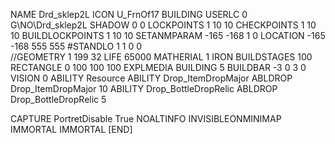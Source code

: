 NAME  Drd_sklep2L
ICON U_FrnOf17
BUILDING
USERLC 0 G\NO\Drd_sklep2L  SHADOW 0 0
LOCKPOINTS       1 10 10
CHECKPOINTS      1 10 10
BUILDLOCKPOINTS  1 10 10
SETANMPARAM -165 -168 1 0
LOCATION -165 -168 555 555
#STANDLO    1 1 0 0     
//GEOMETRY 1 199 32
LIFE     65000
MATHERIAL 1 IRON
BUILDSTAGES 100
RECTANGLE    0 100 100 100
EXPLMEDIA BUILDING 5
BUILDBAR -3 0 3 0
VISION 0
ABILITY Resource
ABILITY Drop_ItemDropMajor
ABLDROP Drop_ItemDropMajor 10
ABILITY Drop_BottleDropRelic
ABLDROP Drop_BottleDropRelic 5

CAPTURE
PortretDisable True
NOALTINFO
INVISIBLEONMINIMAP
IMMORTAL
IMMORTAL
[END]
